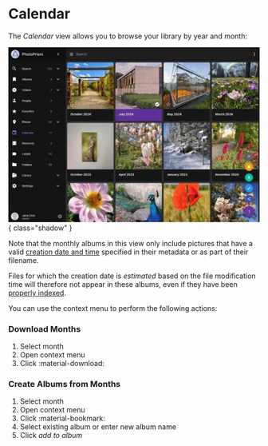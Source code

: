 # Calendar #

The *Calendar* view allows you to browse your library by year and month:

![Screenshot](img/calendar-2503.jpg){ class="shadow" }

Note that the monthly albums in this view only include pictures that have a valid [creation date and time](edit.md#details) specified in their metadata or as part of their filename.

Files for which the creation date is *estimated* based on the file modification time will therefore not appear in these albums, even if they have been [properly indexed](../library/originals.md).

You can use the context menu to perform the following actions:

### Download Months

1. Select month
2. Open context menu
3. Click :material-download:

### Create Albums from Months

1. Select month
2. Open context menu
3. Click :material-bookmark:
4. Select existing album or enter new album name
5. Click *add to album*